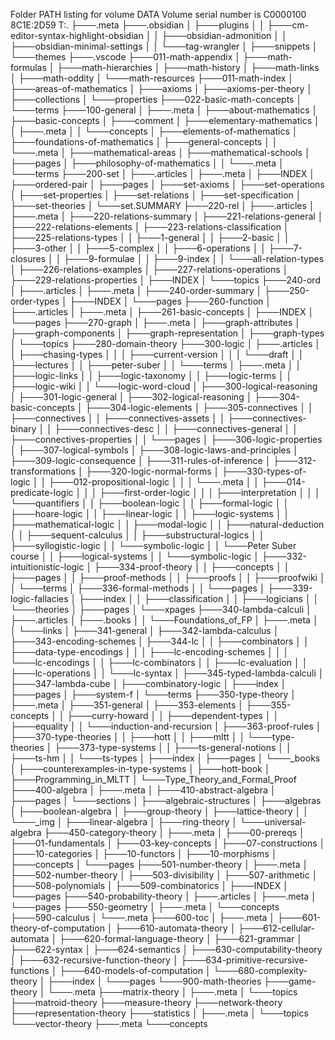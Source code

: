 Folder PATH listing for volume DATA
Volume serial number is C0000100 8C1E:2D59
T:.
├───.meta
├───.obsidian
│   ├───plugins
│   │   ├───cm-editor-syntax-highlight-obsidian
│   │   ├───obsidian-admonition
│   │   ├───obsidian-minimal-settings
│   │   └───tag-wrangler
│   ├───snippets
│   └───themes
├───.vscode
├───011-math-appendix
│   ├───math-formulas
│   ├───math-hierarchies
│   ├───math-history
│   ├───math-links
│   ├───math-oddity
│   └───math-resources
├───011-math-index
│   ├───areas-of-mathematics
│   ├───axioms
│   ├───axioms-per-theory
│   ├───collections
│   └───properties
├───022-basic-math-concepts
│   └───terms
├───100-general
│   ├───.meta
│   ├───about-mathematics
│   ├───basic-concepts
│   ├───comment
│   ├───elementary-mathematics
│   │   ├───.meta
│   │   └───concepts
│   ├───elements-of-mathematics
│   ├───foundations-of-mathematics
│   ├───general-concepts
│   │   └───.meta
│   ├───mathematical-areas
│   ├───mathematical-schools
│   ├───pages
│   ├───philosophy-of-mathematics
│   │   └───.meta
│   └───terms
├───200-set
│   ├───.articles
│   ├───.meta
│   ├───INDEX
│   ├───ordered-pair
│   ├───pages
│   ├───set-axioms
│   ├───set-operations
│   ├───set-properties
│   ├───set-relations
│   ├───set-specification
│   ├───set-theories
│   └───set.SUMMARY
├───220-rel
│   ├───.articles
│   ├───.meta
│   ├───220-relations-summary
│   ├───221-relations-general
│   ├───222-relations-elements
│   ├───223-relations-classification
│   ├───225-relations-types
│   │   ├───1-general
│   │   ├───2-basic
│   │   ├───3-other
│   │   ├───5-complex
│   │   ├───6-operations
│   │   ├───7-closures
│   │   ├───9-formulae
│   │   ├───9-index
│   │   └───all-relation-types
│   ├───226-relations-examples
│   ├───227-relations-operations
│   ├───229-relations-properties
│   ├───INDEX
│   └───topics
├───240-ord
│   ├───.articles
│   ├───.meta
│   ├───240-order-summary
│   ├───250-order-types
│   ├───INDEX
│   └───pages
├───260-function
│   ├───.articles
│   ├───.meta
│   ├───261-basic-concepts
│   ├───INDEX
│   └───pages
├───270-graph
│   ├───.meta
│   ├───graph-attributes
│   ├───graph-components
│   ├───graph-representation
│   ├───graph-types
│   └───topics
├───280-domain-theory
├───300-logic
│   ├───.articles
│   │   ├───chasing-types
│   │   │   ├───current-version
│   │   │   └───draft
│   │   ├───lectures
│   │   ├───peter-suber
│   │   └───terms
│   ├───.meta
│   │   ├───logic-links
│   │   ├───logic-taxonomy
│   │   ├───logic-terms
│   │   ├───logic-wiki
│   │   └───logic-word-cloud
│   ├───300-logical-reasoning
│   ├───301-logic-general
│   ├───302-logical-reasoning
│   ├───304-basic-concepts
│   ├───304-logic-elements
│   ├───305-connectives
│   │   ├───connectives
│   │   ├───connectives-assets
│   │   ├───connectives-binary
│   │   ├───connectives-desc
│   │   ├───connectives-general
│   │   ├───connectives-properties
│   │   └───pages
│   ├───306-logic-properties
│   ├───307-logical-symbols
│   ├───308-logic-laws-and-principles
│   ├───309-logic-consequence
│   ├───311-rules-of-inference
│   ├───312-transformations
│   ├───320-logic-normal-forms
│   ├───330-types-of-logic
│   │   ├───012-propositional-logic
│   │   │   └───.meta
│   │   ├───014-predicate-logic
│   │   │   ├───first-order-logic
│   │   │   ├───interpretation
│   │   │   └───quantifiers
│   │   ├───boolean-logic
│   │   ├───formal-logic
│   │   ├───hoare-logic
│   │   ├───linear-logic
│   │   ├───logic-systems
│   │   ├───mathematical-logic
│   │   ├───modal-logic
│   │   ├───natural-deduction
│   │   ├───sequent-calculus
│   │   ├───substructural-logics
│   │   ├───syllogistic-logic
│   │   └───symbolic-logic
│   │       └───Peter Suber course
│   │           ├───logical-systems
│   │           └───symbolic-logic
│   ├───332-intuitionistic-logic
│   ├───334-proof-theory
│   │   ├───concepts
│   │   ├───pages
│   │   ├───proof-methods
│   │   ├───proofs
│   │   ├───proofwiki
│   │   └───terms
│   ├───336-formal-methods
│   │   └───pages
│   ├───339-logic-fallacies
│   ├───index
│   │   ├───classification
│   │   ├───logicians
│   │   └───theories
│   ├───pages
│   └───xpages
├───340-lambda-calculi
│   ├───.articles
│   ├───.books
│   │   └───Foundations_of_FP
│   ├───.meta
│   │   └───links
│   ├───341-general
│   ├───342-lambda-calculus
│   ├───343-encoding-schemes
│   ├───344-lc
│   │   ├───combinators
│   │   ├───data-type-encodings
│   │   │   ├───lc-encoding-schemes
│   │   │   └───lc-encodings
│   │   ├───lc-combinators
│   │   ├───lc-evaluation
│   │   ├───lc-operations
│   │   └───lc-syntax
│   ├───345-typed-lambda-calculi
│   ├───347-lambda-cube
│   ├───combinatory-logic
│   ├───index
│   ├───pages
│   ├───system-f
│   └───terms
├───350-type-theory
│   ├───.meta
│   ├───351-general
│   ├───353-elements
│   ├───355-concepts
│   │   ├───curry-howard
│   │   ├───dependent-types
│   │   ├───equality
│   │   └───induction-and-recursion
│   ├───363-proof-rules
│   ├───370-type-theories
│   │   ├───hott
│   │   ├───mltt
│   │   └───type-theories
│   ├───373-type-systems
│   │   ├───ts-general-notions
│   │   ├───ts-hm
│   │   └───ts-types
│   ├───index
│   ├───pages
│   └───_books
│       ├───counterexamples-in-type-systems
│       ├───hott-book
│       ├───Programming_in_MLTT
│       └───Type_Theory_and_Formal_Proof
├───400-algebra
│   ├───.meta
│   ├───410-abstract-algebra
│   ├───pages
│   └───sections
│       ├───algebraic-structures
│       ├───algebras
│       ├───boolean-algebra
│       ├───group-theory
│       ├───lattice-theory
│       │   └───_img
│       ├───linear-algebra
│       ├───ring-theory
│       └───universal-algebra
├───450-category-theory
│   ├───.meta
│   ├───00-prereqs
│   ├───01-fundamentals
│   ├───03-key-concepts
│   ├───07-constructions
│   ├───10-categories
│   ├───10-functors
│   ├───10-morphisms
│   ├───concepts
│   └───pages
├───501-number-theory
│   ├───.meta
│   ├───502-number-theory
│   ├───503-divisibility
│   ├───507-arithmetic
│   ├───508-polynomials
│   ├───509-combinatorics
│   ├───INDEX
│   └───pages
├───540-probability-theory
│   ├───.articles
│   ├───.meta
│   └───pages
├───550-geometry
│   ├───.meta
│   └───concepts
├───590-calculus
│   └───.meta
├───600-toc
│   ├───.meta
│   ├───601-theory-of-computation
│   ├───610-automata-theory
│   ├───612-cellular-automata
│   ├───620-formal-language-theory
│   ├───621-grammar
│   ├───622-syntax
│   ├───624-semantics
│   ├───630-computability-theory
│   ├───632-recursive-function-theory
│   ├───634-primitive-recursive-functions
│   ├───640-models-of-computation
│   └───680-complexity-theory
│       ├───index
│       └───pages
└───900-math-theories
    ├───game-theory
    │   └───.meta
    ├───matrix-theory
    │   ├───.meta
    │   └───topics
    ├───matroid-theory
    ├───measure-theory
    ├───network-theory
    ├───representation-theory
    ├───statistics
    │   ├───.meta
    │   └───topics
    └───vector-theory
        ├───.meta
        └───concepts
